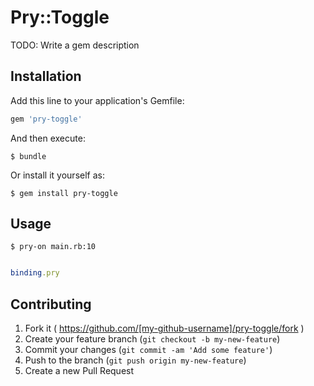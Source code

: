 # Pry::Toggle

TODO: Write a gem description

## Installation

Add this line to your application's Gemfile:

```ruby
gem 'pry-toggle'
```

And then execute:

    $ bundle

Or install it yourself as:

    $ gem install pry-toggle

## Usage

    $ pry-on main.rb:10

```main.rb

binding.pry

```

## Contributing

1. Fork it ( https://github.com/[my-github-username]/pry-toggle/fork )
2. Create your feature branch (`git checkout -b my-new-feature`)
3. Commit your changes (`git commit -am 'Add some feature'`)
4. Push to the branch (`git push origin my-new-feature`)
5. Create a new Pull Request
